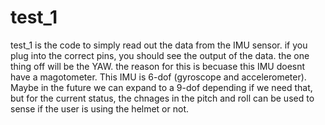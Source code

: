 # test_1 
test_1 is the code to simply read out the data from the IMU sensor. if you plug into the correct pins, you should
see the output of the data. the one thing off will be the YAW. the reason for this is becuase this IMU doesnt have a
magotometer. This IMU is 6-dof (gyroscope and accelerometer). Maybe in the future we can expand to a 9-dof depending if
we need that, but for the current status, the chnages in the pitch and roll can be used to sense if the user is using the 
helmet or not.
